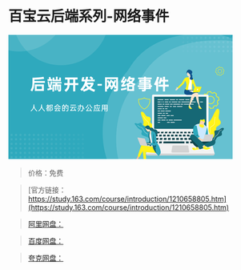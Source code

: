 # 百宝云后端系列-网络事件

![img](../../../assets/study163/free/83afc5509ab7462082477bfb73bd9c3a.png)

> 价格：免费

> [官方链接：https://study.163.com/course/introduction/1210658805.htm](https://study.163.com/course/introduction/1210658805.htm)

> [阿里网盘：]()

> [百度网盘：]()

> [夸克网盘：]()
